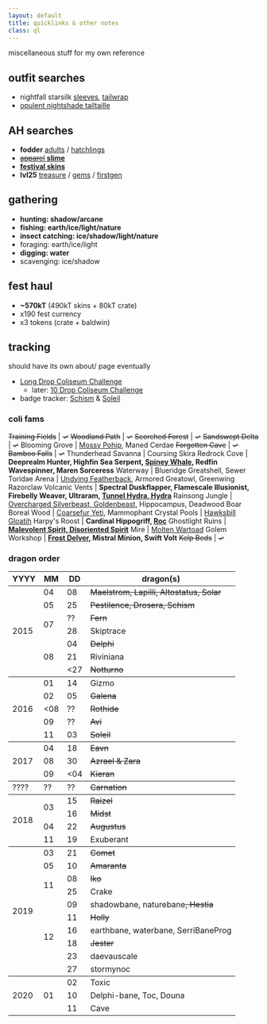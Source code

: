 ```yaml
---
layout: default
title: quicklinks & other notes
class: ql
---
```

miscellaneous stuff for my own reference

## outfit searches
- nightfall starsilk [sleeves](https://www1.flightrising.com/game-database/item/30837), [tailwrap](https://www1.flightrising.com/game-database/item/30829)
- [opulent nightshade tailtaille](https://www1.flightrising.com/game-database/item/28015)

## AH searches

- **fodder** [adults](https://www1.flightrising.com/auction-house/buy/realm/dragons?treasure_min=0&d_age=1&d_breed=14%2C17%2C6&collapse=1) / [hatchlings](https://www1.flightrising.com/auction-house/buy/realm/dragons?treasure_min=0&treasure_max=6000&d_breed=14%2C17%2C6&d_age=0&collapse=1&sort=name_desc)
- [~~apparel~~ **slime**](https://www1.flightrising.com/auction-house/buy/realm/app?treasure_min=0&collapse=1)
- **[festival skins](https://www1.flightrising.com/auction-house/buy/realm/skins?treasure_max=35000&nocollapse=1&collapse=1)**
- **lvl25** [treasure](https://www1.flightrising.com/auction-house/buy/realm/dragons?treasure_min=0&d_level_min=25&nocollapse=1&collapse=1) / [gems](https://www1.flightrising.com/auction-house/buy/realm/dragons?gems_min=0&d_level_min=25&nocollapse=1&collapse=1) / [firstgen](https://www1.flightrising.com/auction-house/buy/realm/dragons?d_level_min=25&d_gen1=1&nocollapse=1&collapse=1)

## gathering

- **hunting: shadow/arcane**
- **fishing: earth/ice/light/nature**
- **insect catching: ice/shadow/light/nature**
- foraging: earth/ice/light
- **digging: water**
- scavenging: ice/shadow

## fest haul

- **~570kT** (490kT skins + 80kT crate)
- x190 fest currency
- x3 tokens (crate + baldwin)

## tracking

should have its own about/ page eventually

- [Long Drop Coliseum Challenge](https://www1.flightrising.com/forums/qnc/1971573/562#post_41749126)
	- later: [10 Drop Coliseum Challenge](https://www1.flightrising.com/forums/qnc/1832206)
- badge tracker: [Schism](https://flightrising.com/main.php?p=lair&id=138250&tab=dragon&did=12788530#bio) & [Soleil](https://flightrising.com/main.php?dragon=28210287#bio)

### coli fams

~~Training Fields~~ | ~~✓~~
~~Woodland Path~~ | ~~✓~~
~~Scorched Forest~~ | ~~✓~~
~~Sandswept Delta~~ | ~~✓~~
Blooming Grove | <u>Mossy Pohip</u>, Maned Cerdae
~~Forgotten Cave~~ | ~~✓~~
~~Bamboo Falls~~ | ~~✓~~
Thunderhead Savanna | Coursing Skira
Redrock Cove | **Deeprealm Hunter, Highfin Sea Serpent, <u>Spiney Whale</u>, Redfin Wavespinner, Maren Sorceress**
Waterway | Blueridge Greatshell, Sewer Toridae
Arena | <u>Undying Featherback</u>, Armored Greatowl, Greenwing Razorclaw
Volcanic Vents | **Spectral Duskflapper, Flamescale Illusionist, Firebelly Weaver, Ultraram, <u>Tunnel Hydra, Hydra</u>**
Rainsong Jungle | <u>Overcharged Silverbeast, Goldenbeast</u>, Hippocampus, Deadwood Boar
Boreal Wood | <u>Coarsefur Yeti</u>, Mammophant
Crystal Pools | <u>Hawksbill Gloatih</u>
Harpy's Roost | **Cardinal Hippogriff, <u>Roc</u>**
Ghostlight Ruins | **<u>Malevolent Spirit, Disoriented Spirit</u>**
Mire | <u>Molten Wartoad</u>
Golem Workshop | **<u>Frost Delver</u>, Mistral Minion, Swift Volt**
~~Kelp Beds~~ | ~~✓~~

### dragon order

<table id="dragolist">
	<thead class="x"><tr><th>YYYY</th><th>MM</th><th>DD</th><th>dragon(s)</th></tr></thead>
	<tbody>
		<tr><td rowspan="8">2015</td><td>04</td><td>08</td><td><s>Maelstrom, Lapilli, Altostatus, Solar</s></td></tr>
		<tr><td>05</td><td>25</td><td><s>Pestilence, Drosera, Schism</s></td></tr>
		<tr><td rowspan="2">07</td><td>??</td><td><s>Fern</s></td></tr>
		<tr><td>28</td><td>Skiptrace</td></tr>
		<tr><td rowspan="3">08</td><td>04</td><td><s>Delphi</s></td></tr>
		<tr><td>21</td><td>Riviniana</td></tr>
		<tr><td><span><27</span></td><td><s>Notturno</s></td></tr>
	</tbody>
	<tbody>
		<tr><td rowspan="5">2016</td><td>01</td><td>14</td><td>Gizmo</td></tr>
		<tr><td>02</td><td>05</td><td><s>Galena</s></td></tr>
		<tr><td><span><08</span></td><td>??</td><td><s>Rothide</s></td></tr>
		<tr><td>09</td><td>??</td><td><s>Avi</s></td></tr>
		<tr><td>11</td><td>03</td><td><s>Soleil</s></td></tr>
	</tbody>
	<tbody>
		<tr><td rowspan="3">2017</td><td>04</td><td>18</td><td><s>Eavn</s></td></tr>
		<tr><td>08</td><td>30</td><td><s>Azrael & Zara</s></td></tr>
		<tr><td>09</td><td><span><04</span></td><td><s>Kieran</s></td></tr>
	</tbody>
	<tbody><tr><td>????</td><td>??</td><td>??</td><td><s>Carnation</s></td></tr></tbody>
	<tbody>
		<tr><td rowspan="4">2018</td><td rowspan="2">03</td><td>15</td><td><s>Raizel</s></td></tr>
		<tr><td>16</td><td><s>Midst</s></td></tr>
		<tr><td>04</td><td>22</td><td><s>Augustus</s></td></tr>
		<tr><td>11</td><td>19</td><td>Exuberant</td></tr>
	</tbody>
	<tbody>
		<tr><td rowspan="10">2019</td><td>03</td><td>21</td><td><s>Comet</s></td></tr>
		<tr><td>05</td><td>10</td><td><s>Amaranta</s></td></tr>
		<tr><td rowspan="2">11</td><td>08</td><td><s>Iko</s></td></tr>
		<tr><td>25</td><td>Crake</td></tr>
		<tr><td rowspan="6">12</td><td>09</td><td>shadowbane, naturebane<s>, Hestia</s></td></tr>
		<tr><td>11</td><td><s>Holly</s></td></tr>
		<tr><td>16</td><td>earthbane, waterbane, SerriBaneProg</td></tr>
		<tr><td>18</td><td><s>Jester</s></td></tr>
		<tr><td>23</td><td>daevauscale</td></tr>
		<tr><td>27</td><td>stormynoc</td></tr>
	</tbody>
	<tbody>
		<tr><td rowspan="3">2020</td><td rowspan="3">01</td><td>02</td><td>Toxic</td></tr>
		<tr><td>10</td><td>Delphi-bane, Toc, Douna</td></tr>
		<tr><td>11</td><td>Cave</td></tr>
	</tbody>
</table>